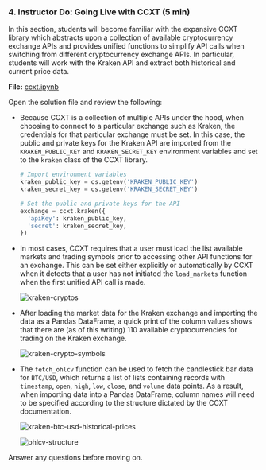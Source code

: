 ### 4. Instructor Do: Going Live with CCXT (5 min)

In this section, students will become familiar with the expansive CCXT library which abstracts upon a collection of available cryptocurrency exchange APIs and provides unified functions to simplify API calls when switching from different cryptocurrency exchange APIs. In particular, students will work with the Kraken API and extract both historical and current price data.

**File:** [ccxt.ipynb](Activities/03-Ins_Going_Live/Solved/ccxt.ipynb)

Open the solution file and review the following:

* Because CCXT is a collection of multiple APIs under the hood, when choosing to connect to a particular exchange such as Kraken, the credentials for that particular exchange must be set. In this case, the public and private keys for the Kraken API are imported from the `KRAKEN_PUBLIC_KEY` and `KRAKEN_SECRET_KEY` environment variables and set to the `kraken` class of the CCXT library.

  ```python
  # Import environment variables
  kraken_public_key = os.getenv('KRAKEN_PUBLIC_KEY')
  kraken_secret_key = os.getenv('KRAKEN_SECRET_KEY')
  ```

  ```python
  # Set the public and private keys for the API
  exchange = ccxt.kraken({
    'apiKey': kraken_public_key,
    'secret': kraken_secret_key,
  })
  ```

* In most cases, CCXT requires that a user must load the list available markets and trading symbols prior to accessing other API functions for an exchange. This can be set either explicitly or automatically by CCXT when it detects that a user has not initiated the `load_markets` function when the first unified API call is made.

  ![kraken-cryptos](Images/kraken-cryptos.png)

* After loading the market data for the Kraken exchange and importing the data as a Pandas DataFrame, a quick print of the column values shows that there are (as of this writing) 110 available cryptocurrencies for trading on the Kraken exchange.

  ![kraken-crypto-symbols](Images/kraken-crypto-symbols.png)

* The `fetch_ohlcv` function can be used to fetch the candlestick bar data for `BTC/USD`, which returns a list of lists containing records with `timestamp`, `open`, `high`, `low`, `close`, and `volume` data points. As a result, when importing data into a Pandas DataFrame, column names will need to be specified according to the structure dictated by the CCXT documentation.

  ![kraken-btc-usd-historical-prices](Images/kraken-btc-usd-historical-prices.png)

  ![ohlcv-structure](Images/ohlcv-structure.png)

Answer any questions before moving on.
